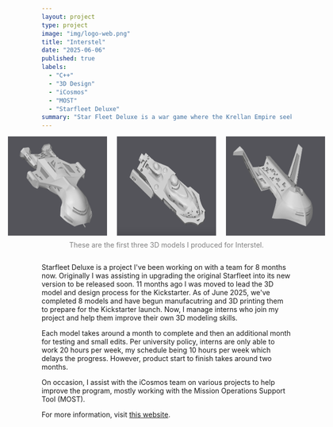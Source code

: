 ```yaml
---
layout: project
type: project
image: "img/logo-web.png"
title: "Interstel"
date: "2025-06-06"
published: true
labels:
  - "C++"
  - "3D Design"
  - "iCosmos"
  - "MOST"
  - "Starfleet Deluxe"
summary: "Star Fleet Deluxe is a war game where the Krellan Empire seeks revenge against the United Galactic Alliance for past defeat. My job is to create 3D images of the battle ships used in the game."
---
```




<div style="display: flex; flex-direction: column; align-items: center;">
    <div style="display: flex; justify-content: center; gap: 20px;">
        <img src="/img/KlagarIMG.png" width="200px" class="img-thumbnail">
        <img src="/img/vacay/ship2.png" width="200px" class="img-thumbnail">
        <img src="/img/vacay/ship3.png" width="200px" class="img-thumbnail">
    </div>
    <p style="text-align: center; font-size: 14px; color: gray; margin-top: 10px;">
        These are the first three 3D models I produced for Interstel.
    </p>
</div>

Starfleet Deluxe is a project I've been working on with a team for 8 months now. Originally I was assisting in upgrading the original Starfleet into its new version to be released soon. 11 months ago I was moved to lead the 3D model and design process for the Kickstarter. As of June 2025, we've completed 8 models and have begun manufacutring and 3D printing them to prepare for the Kickstarter launch. Now, I manage interns who join my project and help them improve their own 3D modeling skills. 

Each model takes around a month to complete and then an additional month for testing and small edits. Per university policy, interns are only able to work 20 hours per week, my schedule being 10 hours per week which delays the progress. However, product start to finish takes around two months. 

On occasion, I assist with the iCosmos team on various projects to help improve the program, mostly working with the Mission Operations Support Tool (MOST).

<p>For more information, visit <a href="https://www.interstel.tech/">this website</a>.</p>
